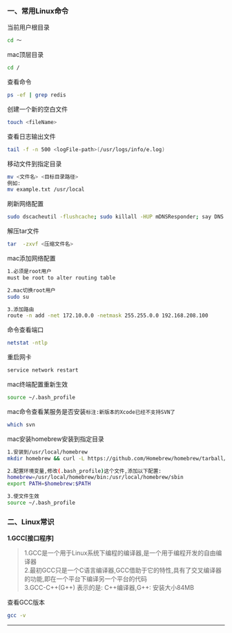 ### 一、常用Linux命令

当前用户根目录
```bash
cd ～
```
mac顶层目录
```bash
cd /
```
查看命令
```bash
ps -ef | grep redis
```
创建一个新的空白文件
```bash
touch <fileName>
```
查看日志输出文件
```bash
tail -f -n 500 <logFile-path>(/usr/logs/info/e.log)
```
移动文件到指定目录
```bash
mv <文件名> <目标目录路径>
例如:
mv example.txt /usr/local
```
刷新网络配置
```bash
sudo dscacheutil -flushcache; sudo killall -HUP mDNSResponder; say DNS cache flushed
```
解压tar文件
```bash
tar  -zxvf <压缩文件名>
```
mac添加网络配置
```bash
1.必须是root用户
must be root to alter routing table

2.mac切换root用户
sudo su

3.添加路由
route -n add -net 172.10.0.0 -netmask 255.255.0.0 192.168.208.100
```
命令查看端口
```bash
netstat -ntlp
```
重启网卡
```bash
service network restart
```
mac终端配置重新生效
```bash
source ~/.bash_profile
```
mac命令查看某服务是否安装`标注:新版本的Xcode已经不支持SVN了`
```bash
which svn
```
mac安装homebrew安装到指定目录
```bash
1.安装到/usr/local/homebrew
mkdir homebrew && curl -L https://github.com/Homebrew/homebrew/tarball/master | tar xz --strip 1 -C homebrew

2.配置环境变量,修改(.bash_profile)这个文件,添加以下配置:
homebrew=/usr/local/homebrew/bin:/usr/local/homebrew/sbin
export PATH=$homebrew:$PATH

3.使文件生效
source ~/.bash_profile
```

### 二、Linux常识

**1.GCC[接口程序]**

>1.GCC是一个用于Linux系统下编程的编译器,是一个用于编程开发的自由编译器<br>
>2.最初GCC只是一个C语言编译器,GCC借助于它的特性,具有了交叉编译器的功能,即在一个平台下编译另一个平台的代码<br>
>3.GCC-C++(G++) 表示的是: C++编译器,G++: 安装大小84MB

查看GCC版本
```bash
gcc -v
```
------